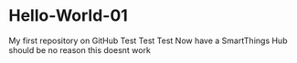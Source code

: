 # Hello-World-01
My first repository on GitHub
Test Test Test Now have a SmartThings Hub should be no reason this doesnt work
